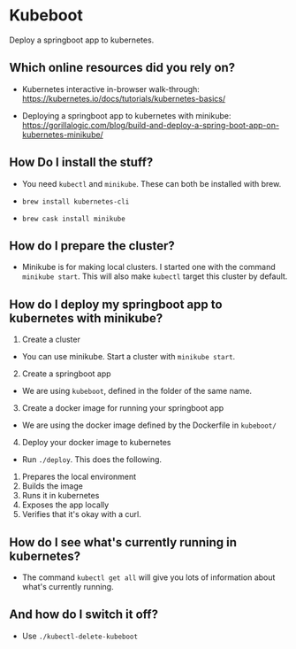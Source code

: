 # Kubeboot

Deploy a springboot app to kubernetes.

## Which online resources did you rely on?

- Kubernetes interactive in-browser walk-through: https://kubernetes.io/docs/tutorials/kubernetes-basics/

- Deploying a springboot app to kubernetes with minikube:
https://gorillalogic.com/blog/build-and-deploy-a-spring-boot-app-on-kubernetes-minikube/

## How Do I install the stuff?

- You need `kubectl` and `minikube`. These can both be installed with 
brew.

- `brew install kubernetes-cli`

- `brew cask install minikube`

## How do I prepare the cluster?

- Minikube is for making local clusters. I started one with the command 
`minikube start`. This will also make `kubectl` target this cluster by
default.

## How do I deploy my springboot app to kubernetes with minikube?

1. Create a cluster

- You can use minikube. Start a cluster with `minikube start`.

2. Create a springboot app

- We are using `kubeboot`, defined in the folder of the same name.

3. Create a docker image for running your springboot app

- We are using the docker image defined by the Dockerfile in `kubeboot/`

4. Deploy your docker image to kubernetes

- Run `./deploy`. This does the following.

1. Prepares the local environment
2. Builds the image
3. Runs it in kubernetes
4. Exposes the app locally
5. Verifies that it's okay with a curl.

## How do I see what's currently running in kubernetes?

- The command `kubectl get all` will give you lots of information about what's currently running.

## And how do I switch it off?

- Use `./kubectl-delete-kubeboot`
